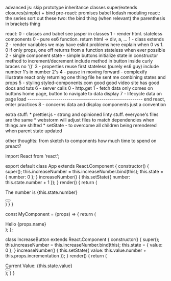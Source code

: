 advanced js:
    skip prototype inheritance
    classes
    super/extends
    closures(simple) + bind
pre-react:
    promises
    babel
    lodash
    moduling
react:
    the series
    sort out these two: 
        the bind thing (when relevant)
        the parenthesis in brackets thing

react:
	0 - classes and babel
		see jasper in classes
	1 - render html. 
		stateless components
		0 - pure es6 function.  return html -> div, a, ... 
		1 - class extends
		2 - render variables
		we may have eslint problems here
		explain when 0 vs 1.  0 if only props, one off returns from a function
		stateless when ever possible
	2 - single component state - simple buttons
		initialize state in constructor
		method to increment/decrement
		include method in button
		inside curly braces no '()'
	3 - properties
		reuse first stateless (purely es6 guy)
		include number 1's in number 2's
	4 - pause in moving forward - complexify
		illustrate react only returning one thing
		file he sent me
		combining states and props
	5 - styling
		styled-components.com good 
		good video
		site has good docs and tuts
	6 - server calls
		0 - http.get
		1 - fetch
		data only comes on buttons
		home page, button to navigate to data display
	7 - lifecycle
		data on page load
	--------------------------------------------------------  end react, enter practices
	8 - concerns
		data and display components
		just a convention

extra stuff:
	* prettier.js - strong and opinioned linty stuff. everyone's files are the same
	* webstorm will adjust files to match dependencies when things are shifted
	* setState - to overcome all children being rerendered when parent state updated

other thoughts:
    from sketch to components
    how much time to spend on preact?

    




import React from 'react';
 
export default class App extends React.Component {
    constructor() {
        super();
        this.increaseNumber = this.increaseNumber.bind(this);
        this.state = {
            number: 0
        };
    }
    increaseNumber() {
        this.setState({
            number: this.state.number + 1
        });
    }
  render() {
    return (
      <div>
                <p>The number is {this.state.number}</p>
                <button onClick={this.increaseNumber} />
                <MyComponent name="Jasper" />
                <IncreaseButton incrementation={10} />
      </div>
    )
  }
}
 
const MyComponent = (props) => {
    return (
        <div>
            Hello {props.name}
        </div>
    );
};
 
class IncreaseButton extends React.Component {
  constructor() {
    super();
        this.increaseNumber = this.increaseNumber.bind(this);
    this.state = {
        value: 0
        };
  }
    increaseNumber() {
        this.setState({
            value: this.value.number + this.props.incrementation
        });
    }
  render() {
    return (
        <div>
                <div>Current Value: {this.state.value}</div>
                <button onClick={this.increaseNumber} />
            </div>
        );
  }
}


